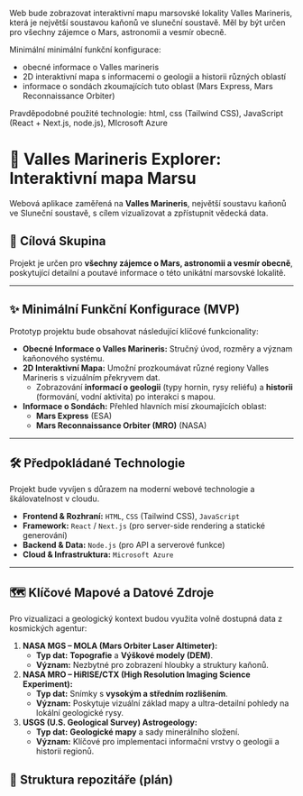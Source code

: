 Web bude zobrazovat interaktivní mapu marsovské lokality Valles Marineris, která je největší soustavou kaňonů ve sluneční soustavě. 
Měl by být určen pro všechny zájemce o Mars,  astronomii a vesmír obecně.

Minimální minimální funkční konfigurace:

- obecné informace o Valles marineris
- 2D interaktivní mapa s informacemi o geologii a historii různých oblastí
- informace o sondách zkoumajících tuto oblast (Mars Express, Mars Reconnaissance Orbiter)

Pravděpodobné použité technologie: html, css (Tailwind CSS), JavaScript (React + Next.js, node.js), MIcrosoft Azure 

# 🚀 Valles Marineris Explorer: Interaktivní mapa Marsu

Webová aplikace zaměřená na **Valles Marineris**, největší soustavu kaňonů ve Sluneční soustavě, s cílem vizualizovat a zpřístupnit vědecká data.

## 🎯 Cílová Skupina

Projekt je určen pro **všechny zájemce o Mars, astronomii a vesmír obecně**, poskytující detailní a poutavé informace o této unikátní marsovské lokalitě.

---

## ✨ Minimální Funkční Konfigurace (MVP)

Prototyp projektu bude obsahovat následující klíčové funkcionality:

- **Obecné Informace o Valles Marineris:** Stručný úvod, rozměry a význam kaňonového systému.
- **2D Interaktivní Mapa:** Umožní prozkoumávat různé regiony Valles Marineris s vizuálním překryvem dat.
    - Zobrazování **informací o geologii** (typy hornin, rysy reliéfu) a **historii** (formování, vodní aktivita) po interakci s mapou.
- **Informace o Sondách:** Přehled hlavních misí zkoumajících oblast:
    - **Mars Express** (ESA)
    - **Mars Reconnaissance Orbiter (MRO)** (NASA)

---

## 🛠️ Předpokládané Technologie

Projekt bude vyvíjen s důrazem na moderní webové technologie a škálovatelnost v cloudu.

- **Frontend & Rozhraní:** `HTML`, `CSS` (Tailwind CSS), `JavaScript`
- **Framework:** `React` / `Next.js` (pro server-side rendering a statické generování)
- **Backend & Data:** `Node.js` (pro API a serverové funkce)
- **Cloud & Infrastruktura:** `Microsoft Azure`

---

## 🗺️ Klíčové Mapové a Datové Zdroje

Pro vizualizaci a geologický kontext budou využita volně dostupná data z kosmických agentur:

1. **NASA MGS – MOLA (Mars Orbiter Laser Altimeter):**
    - **Typ dat:** **Topografie** a **Výškové modely (DEM)**.
    - **Význam:** Nezbytné pro zobrazení hloubky a struktury kaňonů.
2. **NASA MRO – HiRISE/CTX (High Resolution Imaging Science Experiment):**
    - **Typ dat:** Snímky s **vysokým a středním rozlišením**.
    - **Význam:** Poskytuje vizuální základ mapy a ultra-detailní pohledy na lokální geologické rysy.
3. **USGS (U.S. Geological Survey) Astrogeology:**
    - **Typ dat:** **Geologické mapy** a sady minerálního složení.
    - **Význam:** Klíčové pro implementaci informační vrstvy o geologii a historii regionů.

## 📂 Struktura repozitáře (plán)


